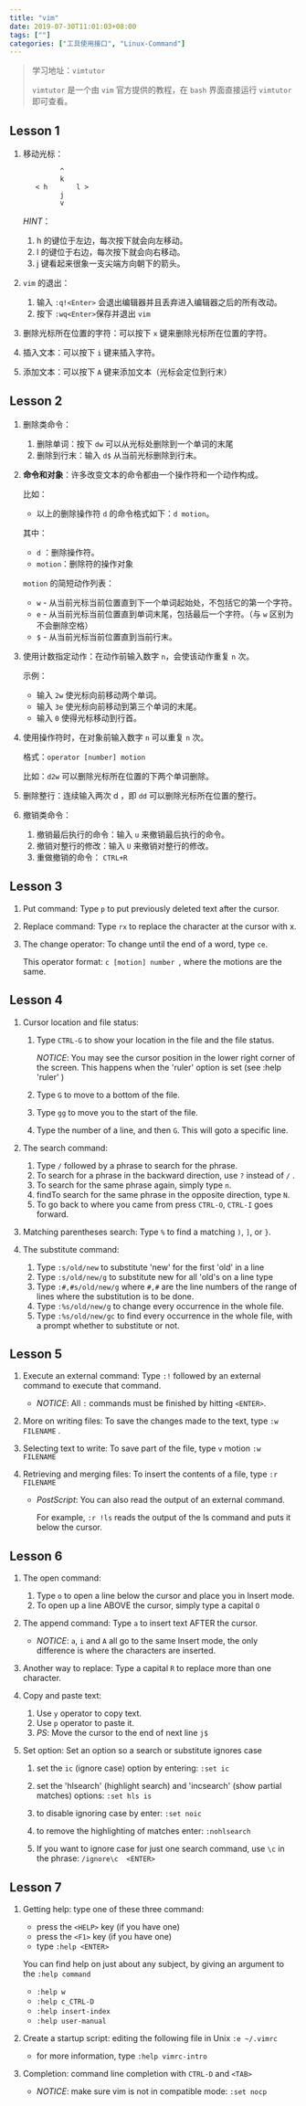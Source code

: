 ```yaml
---
title: "vim"
date: 2019-07-30T11:01:03+08:00
tags: [""]
categories: ["工具使用接口", "Linux-Command"]
---
```


> 学习地址：`vimtutor`
>
> `vimtutor` 是一个由 `vim` 官方提供的教程，在 `bash` 界面直接运行 `vimtutor` 即可查看。


## Lesson 1

1. 移动光标：

   ```
            ^
            k
      < h       l >
            j
            v
   ```

   *HINT*：

   1. h 的键位于左边，每次按下就会向左移动。
   2. l 的键位于右边，每次按下就会向右移动。
   3. j 键看起来很象一支尖端方向朝下的箭头。

2. `vim` 的退出：
   1. 输入 `:q!<Enter>` 会退出编辑器并且丢弃进入编辑器之后的所有改动。
   2. 按下 `:wq<Enter>`保存并退出 `vim`

3. 删除光标所在位置的字符：可以按下 `x` 键来删除光标所在位置的字符。

4. 插入文本：可以按下 `i` 键来插入字符。

5. 添加文本：可以按下 `A` 键来添加文本（光标会定位到行末）

## Lesson 2

1. 删除类命令：

   1. 删除单词：按下 `dw` 可以从光标处删除到一个单词的末尾
   2. 删除到行末：输入 `d$` 从当前光标删除到行末。

2. **命令和对象**：许多改变文本的命令都由一个操作符和一个动作构成。

   比如：

   - 以上的删除操作符 `d` 的命令格式如下：`d motion`。

   其中：

   - `d` ：删除操作符。
   - `motion`：删除符的操作对象

   `motion` 的简短动作列表：

   - `w` - 从当前光标当前位置直到下一个单词起始处，不包括它的第一个字符。
   - `e` - 从当前光标当前位置直到单词末尾，包括最后一个字符。（与 `w` 区别为不会删除空格）
   - `$` - 从当前光标当前位置直到当前行末。

3. 使用计数指定动作：在动作前输入数字 `n`，会使该动作重复 `n` 次。

   示例：

   - 输入 `2w` 使光标向前移动两个单词。
   - 输入 `3e` 使光标向前移动到第三个单词的末尾。
   - 输入 `0` 使得光标移动到行首。

4. 使用操作符时，在对象前输入数字 `n` 可以重复 `n` 次。

   格式：`operator [number] motion`

   比如：`d2w` 可以删除光标所在位置的下两个单词删除。

5. 删除整行：连续输入两次 d ，即 `dd` 可以删除光标所在位置的整行。

6. 撤销类命令：
   1. 撤销最后执行的命令：输入 `u` 来撤销最后执行的命令。
   2. 撤销对整行的修改：输入 `U` 来撤销对整行的修改。
   3. 重做撤销的命令： `CTRL+R`

## Lesson 3

1. Put command: Type  `p`  to put previously deleted text after the cursor. 
2. Replace command: Type  `rx`  to replace the character at the cursor with  x.

3. The change operator: To change until the end of a word, type  `ce`.

   This operator format: `c [motion] number `, where the motions are the  same.

## Lesson 4

1. Cursor location and file status:

   1. Type `CTRL-G` to show your location in the file and the file status.

      *NOTICE*: You may see the cursor position in the lower right corner of the screen. This happens when the 'ruler' option is set (see  :help 'ruler'  )

   2. Type  `G`  to move to a bottom of the file.

   3. Type  `gg`  to move you to the start of the file.

   4. Type the number of a line, and then `G`. This will goto a specific line.

2. The search command: 

   1. Type  `/`  followed by a phrase to search for the phrase.
   2. To search for a phrase in the backward direction, use  `?`  instead of  `/` .
   3. To search for the same phrase again, simply type  `n`.
   4. findTo search for the same phrase in the opposite direction, type  `N`.
   5. To go back to where you came from press  `CTRL-O`, `CTRL-I` goes forward.

3. Matching parentheses search: Type `%` to find a matching `)`, `]`, or `}`.

4. The substitute command:
   1. Type `:s/old/new` to substitute 'new' for the first 'old' in a line
   2. Type `:s/old/new/g` to substitute new for all 'old's on a line type
   3. Type `:#,#s/old/new/g` where `#,#` are the line numbers of the range of lines where the substitution is to be done.
   4. Type `:%s/old/new/g` to change every occurrence in the whole file.
   5. Type `:%s/old/new/gc` to find every occurrence in the whole file, with a prompt whether to substitute or not.

## Lesson 5

1. Execute an external command: Type `:!` followed by an external command to execute that command.

   - *NOTICE*: All `:` commands must be finished by hitting `<ENTER>`.

2. More on writing files: To save the changes made to the text, type `:w FILENAME` .

3. Selecting text to write: To save part of the file, type `v` motion `:w FILENAME`

4. Retrieving and merging files: To insert the contents of a file, type `:r FILENAME`

   - *PostScript*: You can also read the output of an external command. 

     For example, `:r !ls`  reads the output of the ls command and puts it below the cursor.

## Lesson 6

1. The open command: 
   1. Type `o` to open a line below the cursor and place you in Insert mode.
   2. To open up a line ABOVE the cursor, simply type a capital  `O`

2. The append command: Type `a` to insert text AFTER the cursor.
   - *NOTICE*: `a`, `i` and `A` all go to the same Insert mode, the only difference is where the characters are inserted.

3. Another way to replace: Type a capital `R` to replace more than one character.

4. Copy and paste text:
   1. Use `y` operator to copy text.
   2. Use `p` operator to paste it.
   3. *PS*: Move the cursor to the end of next line `j$`

5. Set option: Set an option so a search or substitute ignores case

   1. set the `ic` (ignore case) option by entering: `:set ic`

   2. set the 'hlsearch' (highlight search) and 'incsearch' (show partial matches) options: `:set hls is`

   3. to disable ignoring case by enter: `:set noic`
   4. to remove the highlighting of matches enter: `:nohlsearch`
   5.  If you want to ignore case for just one search command, use `\c` in the phrase:  `/ignore\c  <ENTER>`

## Lesson 7

1. Getting help: type one of these three command:

   - press the `<HELP>` key (if you have one)
   - press the `<F1>` key (if you have one)
   - type   `:help <ENTER>`

    You can find help on just about any subject, by giving an argument to the `:help command`

   - `:help w`
   - `:help c_CTRL-D`
   - `:help insert-index`
   - `:help user-manual`

2. Create a startup script: editing the following file in Unix `:e ~/.vimrc`

   - for more information, type `:help vimrc-intro`

3. Completion: command line completion with `CTRL-D` and `<TAB>`

   - *NOTICE*: make sure vim is not in compatible mode: `:set nocp`


